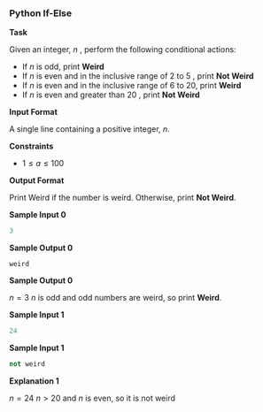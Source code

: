 ### Python If-Else

**Task**

Given an integer,  $n$  , perform the following conditional actions:

* If  $n$  is odd, print **Weird**
* If    $n$  is even and in the inclusive range of  $2$  to $5$ , print **Not Weird**
* If   $n$   is even and in the inclusive range of $6$ to $20$, print **Weird**
* If   $n$   is even and greater than $20$ , print **Not Weird**

**Input Format**

A single line containing a positive integer, $n$.

**Constraints**

* $1 \leq a \leq 100$

**Output Format**

Print Weird if the number is weird. Otherwise, print **Not Weird**.

**Sample Input 0**

```python
3
```

**Sample Output 0**

```
weird
```

**Sample Output 0**

$n = 3$
$n$  is odd and odd numbers are weird, so print **Weird**.

**Sample Input 1**
```python
24
```

**Sample Input 1**
```python
not weird 
```

**Explanation 1**

$n = 24$
$n > 20$ and $n$ is even, so it is not weird 
